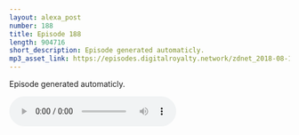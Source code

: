 ```yaml
---
layout: alexa_post
number: 188
title: Episode 188
length: 904716
short_description: Episode generated automaticly.
mp3_asset_link: https://episodes.digitalroyalty.network/zdnet_2018-08-18_01-00-03.mp3
---
```


Episode generated automaticly.

<audio controls>
    <source src="{{ page.mp3_asset_link }}" type="audio/mpeg">
</audio>